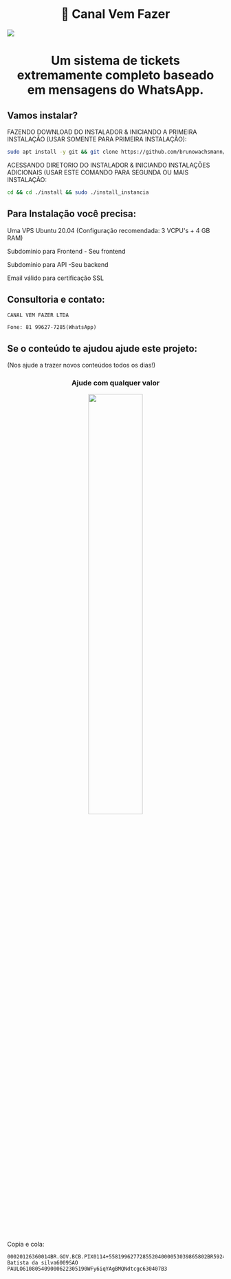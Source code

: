 <h1 align="center">🚀 Canal Vem Fazer</h1>
<img src="https://imgur.com/N9LGCka.gif" />
<h1 align="center">Um sistema de tickets extremamente completo baseado em mensagens do WhatsApp.</h1> 


## Vamos instalar?

FAZENDO DOWNLOAD DO INSTALADOR & INICIANDO A PRIMEIRA INSTALAÇÃO (USAR SOMENTE PARA PRIMEIRA INSTALAÇÃO):

```bash
sudo apt install -y git && git clone https://github.com/brunowachsmann/install install && sudo chmod -R 777 ./install && cd ./install && sudo ./install_primaria
```

ACESSANDO DIRETORIO DO INSTALADOR & INICIANDO INSTALAÇÕES ADICIONAIS (USAR ESTE COMANDO PARA SEGUNDA OU MAIS INSTALAÇÃO:
```bash
cd && cd ./install && sudo ./install_instancia
```


## Para Instalação você precisa:

Uma VPS Ubuntu 20.04 (Configuração recomendada: 3 VCPU's + 4 GB RAM)

Subdominio para Frontend - Seu frontend

Subdominio para API -Seu backend

Email válido para certificação SSL

## Consultoria e contato:

    CANAL VEM FAZER LTDA

    Fone: 81 99627-7285(WhatsApp)


## Se o conteúdo te ajudou ajude este projeto:
(Nos ajude a trazer novos conteúdos todos os dias!)


  <div align="center">
    <h3>Ajude com qualquer valor</h3>
  <a href="https://nubank.com.br/pagar/1j4x3i/qA4jW8n5WR" target="_blank" rel="noopener noreferrer">
    <img src="https://imgur.com/CQPHUBB.gif" style="width: 50% !important;">
  </a>
</div>

Copia e cola:

    00020126360014BR.GOV.BCB.PIX0114+55819962772855204000053039865802BR5924Raphael Batista da silva6009SAO PAULO610805409000622305190WFy6iqYAgBMQNdtcgc630407B3
    



